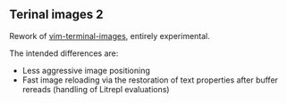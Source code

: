 Terinal images 2
----------------

Rework of [vim-terminal-images](https://github.com/sergei-grechanik/vim-terminal-images),
entirely experimental.

The intended differences are:
- Less aggressive image positioning
- Fast image reloading via the restoration of text properties after buffer rereads (handling of
  Litrepl evaluations)


